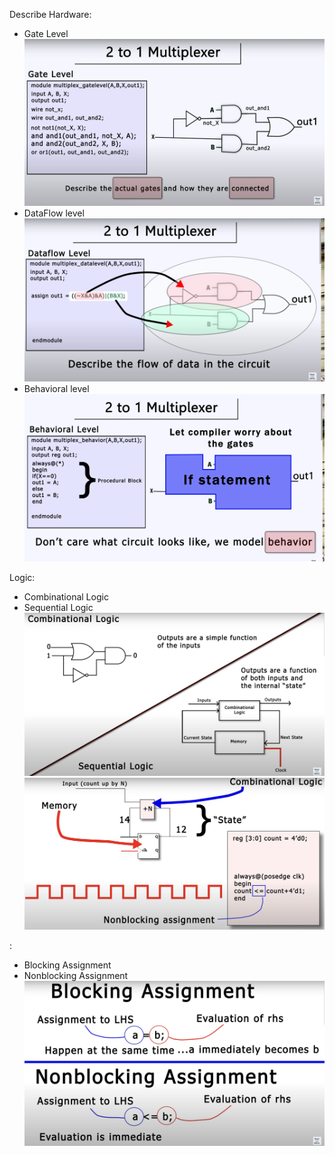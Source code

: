 Describe Hardware:
- Gate Level ![](pics/gate.png)
- DataFlow level  ![](pics/dataflow.png)
- Behavioral level  ![](pics/behavioral.png)

Logic:
- Combinational Logic
- Sequential Logic
![](pics/logic.png)
![](pics/logic2.png)    

:
- Blocking Assignment
- Nonblocking Assignment
![](pics/ass.png)  